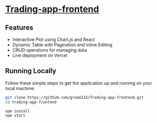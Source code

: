 # [Trading-app-frontend](https://trading-app-frontend-zofz.vercel.app/)

## Features

- Interactive Plot using Chart.js and React
- Dynamic Table with Pagination and Inline Editing
- CRUD operations for managing data
- Live deployment on Vercel

## Running Locally

Follow these simple steps to get the application up and running on your local machine:


   ```bash
   git clone https://github.com/groom115/Trading-app-frontend.git
   cd trading-app-frontend

   npm install
   npm start



